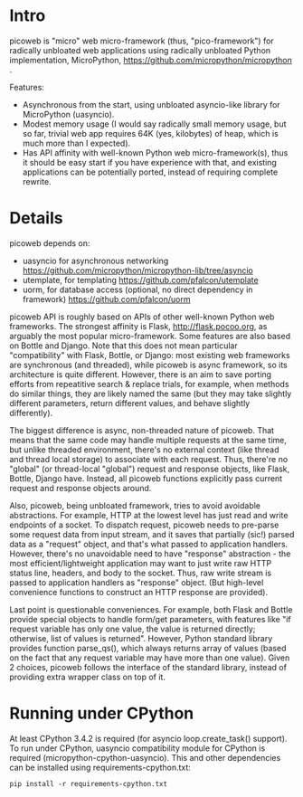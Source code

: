 Intro
=====
picoweb is "micro" web micro-framework (thus, "pico-framework") for radically
unbloated web applications using radically unbloated Python implementation,
MicroPython, https://github.com/micropython/micropython .

Features:

* Asynchronous from the start, using unbloated asyncio-like library
for MicroPython (uasyncio).
* Modest memory usage (I would say radically small memory usage, but
so far, trivial web app requires 64K (yes, kilobytes) of heap, which
is much more than I expected).
* Has API affinity with well-known Python web micro-framework(s),
thus it should be easy start if you have experience with that, and
existing applications can be potentially ported, instead of requiring
complete rewrite.


Details
=======
picoweb depends on:

* uasyncio for asynchronous networking
https://github.com/micropython/micropython-lib/tree/asyncio
* utemplate, for templating
https://github.com/pfalcon/utemplate
* uorm, for database access (optional, no direct dependency in framework)
https://github.com/pfalcon/uorm

picoweb API is roughly based on APIs of other well-known Python web
frameworks. The strongest affinity is Flask, http://flask.pocoo.org, as
arguably the most popular micro-framework. Some features are also based on
Bottle and Django. Note that this does not mean particular "compatibility"
with Flask, Bottle, or Django: most existing web frameworks are synchronous
(and threaded), while picoweb is async framework, so its architecture is
quite different. However, there is an aim to save porting efforts from
repeatitive search & replace trials, for example, when methods do similar
things, they are likely named the same (but they may take slightly different
parameters, return different values, and behave slightly differently).

The biggest difference is async, non-threaded nature of picoweb. That means
that the same code may handle multiple requests at the same time, but unlike
threaded environment, there's no external context (like thread and thread
local storage) to associate with each request. Thus, there're no "global"
(or thread-local "global") request and response objects, like Flask,
Bottle, Django have. Instead, all picoweb functions explicitly pass current
request and response objects around.

Also, picoweb, being unbloated framework, tries to avoid avoidable
abstractions. For example, HTTP at the lowest level has just read and write
endpoints of a socket. To dispatch request, picoweb needs to pre-parse
some request data from input stream, and it saves that partially (sic!)
parsed data as a "request" object, and that's what passed to application
handlers. However, there's no unavoidable need to have "response"
abstraction - the most efficient/lightweight application may want to
just write raw HTTP status line, headers, and body to the socket. Thus,
raw write stream is passed to application handlers as "response" object.
(But high-level convenience functions to construct an HTTP response are
provided).

Last point is questionable conveniences. For example, both Flask and Bottle
provide special objects to handle form/get parameters, with features
like "if request variable has only one value, the value is returned directly;
otherwise, list of values is returned". However, Python standard library
provides function parse_qs(), which always returns array of values (based
on the fact that any request variable may have more than one value). Given
2 choices, picoweb follows the interface of the standard library, instead of
providing extra wrapper class on top of it.


Running under CPython
=====================

At least CPython 3.4.2 is required (for asyncio loop.create_task() support).
To run under CPython, uasyncio compatibility module for CPython is required
(micropython-cpython-uasyncio). This and other dependencies can be installed
using requirements-cpython.txt:

    pip install -r requirements-cpython.txt
